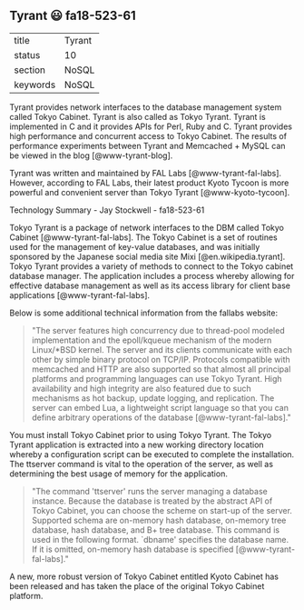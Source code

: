 ## Tyrant :smiley: fa18-523-61


|          |            |
| -------- | ---------- |
| title    | Tyrant     | 
| status   | 10         |
| section  | NoSQL      |
| keywords | NoSQL      |



Tyrant provides network interfaces to the database management system
called Tokyo Cabinet. Tyrant is also called as Tokyo Tyrant. Tyrant is
implemented in C and it provides APIs for Perl, Ruby and C. Tyrant
provides high performance and concurrent access to Tokyo Cabinet. The
results of performance experiments between Tyrant and Memcached +
MySQL can be viewed in the blog [@www-tyrant-blog].

Tyrant was written and maintained by FAL
Labs [@www-tyrant-fal-labs].  However, according to FAL Labs,
their latest product Kyoto Tycoon is more powerful and convenient
server than Tokyo Tyrant [@www-kyoto-tycoon].

Technology Summary - Jay Stockwell - fa18-523-61

Tokyo Tyrant is a package of network interfaces to the DBM called Tokyo Cabinet [@www-tyrant-fal-labs]. The  Tokyo Cabinet is a set of routines used for the management of key-value databases, and was initially sponsored by the Japanese social media site Mixi [@en.wikipedia.tyrant]. Tokyo Tyrant provides a variety of methods to connect to the Tokyo cabinet database manager. The application includes a process whereby allowing for effective database management as well as its access library for client base applications [@www-tyrant-fal-labs].

Below is some additional technical information from the fallabs website:

> "The server features high concurrency due to thread-pool modeled implementation and the epoll/kqueue mechanism of the modern Linux/*BSD kernel. The server and its clients communicate with each other by simple binary protocol on TCP/IP. Protocols compatible with memcached and HTTP are also supported so that almost all principal platforms and programming languages can use Tokyo Tyrant. High availability and high integrity are also featured due to such mechanisms as hot backup, update logging, and replication. The server can embed Lua, a lightweight script language so that you can define arbitrary operations of the database [@www-tyrant-fal-labs]."

You must install Tokyo Cabinet prior to using Tokyo Tyrant. The Tokyo Tyrant application is extracted into a new working directory location whereby a configuration script can be executed to complete the installation. The ttserver command is vital to the operation of the server, as well as determining the best usage of memory for the application.

> "The command 'ttserver' runs the server managing a database instance. Because the database is treated by the abstract API of Tokyo Cabinet, you can choose the scheme on start-up of the server. Supported schema are on-memory hash database, on-memory tree database, hash database, and B+ tree database. This command is used in the following format. `dbname' specifies the database name. If it is omitted, on-memory hash database is specified [@www-tyrant-fal-labs]."

A new, more robust version of Tokyo Cabinet entitled Kyoto Cabinet has been released and has taken the place of the original Tokyo Cabinet platform. 


